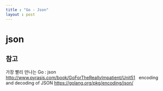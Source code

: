 ```yaml
---
title : "Go - Json"
layout : post
---
```


# json


## 참고
가장 빨리 만나는 Go : json <http://www.pyrasis.com/book/GoForTheReallyImpatient/Unit51>  
encoding and decoding of JSON <https://golang.org/pkg/encoding/json/>
